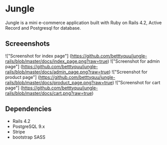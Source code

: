 # Jungle

Jungle is a mini e-commerce application built with Ruby on Rails 4.2, Active Record and Postgresql for database.


## Screeenshots
!["Screenshot for index page"] (https://github.com/betttyquu/jungle-rails/blob/master/docs/index_page.png?raw=true)
!["Screenshot for admin page"] (https://github.com/betttyquu/jungle-rails/blob/master/docs/admin_page.png?raw=true)
!["Screenshot for product page"] (https://github.com/betttyquu/jungle-rails/blob/master/docs/product_page.png?raw=true)
!["Screenshot for cart page"] (https://github.com/betttyquu/jungle-rails/blob/master/docs/cart.png?raw=true)




## Dependencies

* Rails 4.2
* PostgreSQL 9.x
* Stripe
* bootstrap SASS

